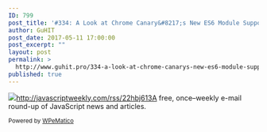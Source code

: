 ```yaml
---
ID: 799
post_title: '#334: A Look at Chrome Canary&#8217;s New ES6 Module Support'
author: GuHIT
post_date: 2017-05-11 17:00:00
post_excerpt: ""
layout: post
permalink: >
  http://www.guhit.pro/334-a-look-at-chrome-canarys-new-es6-module-support/
published: true
---
```

<img class="wpe_imgrss" src="http://www.guhit.pro/wp-content/uploads/2017/05/0ab6a4b5.png">http://javascriptweekly.com/rss/22hbj613A free, once&ndash;weekly e-mail round-up of JavaScript news and articles.<p class="wpematico_credit"><small>Powered by <a href="http://www.wpematico.com" target="_blank">WPeMatico</a></small></p>